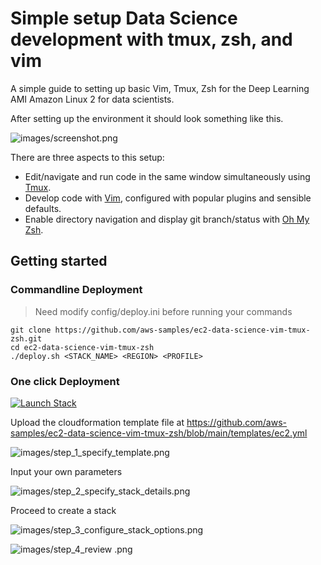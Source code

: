 # Simple setup Data Science development with tmux, zsh, and vim

A simple guide to setting up basic Vim, Tmux, Zsh for the Deep Learning AMI
Amazon Linux 2 for data scientists.

After setting up the environment it should look something like this.

![images/screenshot.png](images/screenshot.png)

There are three aspects to this setup:
- Edit/navigate and run code in the same window simultaneously using
  [Tmux](https://github.com/tmux/tmux/wiki).
- Develop code with [Vim](https://www.vim.org/), configured with popular
  plugins and sensible defaults.
- Enable directory navigation and display git branch/status with [Oh My
  Zsh](https://ohmyz.sh/).

## Getting started

### Commandline Deployment
> Need modify config/deploy.ini before running your commands

    git clone https://github.com/aws-samples/ec2-data-science-vim-tmux-zsh.git
    cd ec2-data-science-vim-tmux-zsh 
    ./deploy.sh <STACK_NAME> <REGION> <PROFILE>

### One click Deployment
[![Launch Stack](https://s3.amazonaws.com/cloudformation-examples/cloudformation-launch-stack.png)](https://console.aws.amazon.com/cloudformation/home?#/stacks/new?stackName=data-science-dev-env&templateURL=https://raw.githubusercontent.com/aws-samples/ec2-data-science-vim-tmux-zsh/main/templates/ec2.yml)

Upload the cloudformation template file at https://github.com/aws-samples/ec2-data-science-vim-tmux-zsh/blob/main/templates/ec2.yml

![images/step_1_specify_template.png](images/step_1_specify_template.png)

Input your own parameters

![images/step_2_specify_stack_details.png](images/step_2_specify_stack_details.png)

Proceed to create a stack

![images/step_3_configure_stack_options.png](images/step_3_configure_stack_options.png)

![images/step_4_review .png](images/step_4_review.png)
